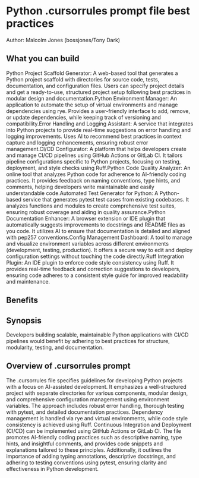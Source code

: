 # Python .cursorrules prompt file best practices

Author: Malcolm Jones (bossjones/Tony Dark)

## What you can build
Python Project Scaffold Generator: A web-based tool that generates a Python project scaffold with directories for source code, tests, documentation, and configuration files. Users can specify project details and get a ready-to-use, structured project setup following best practices in modular design and documentation.Python Environment Manager: An application to automate the setup of virtual environments and manage dependencies using rye. Provides a user-friendly interface to add, remove, or update dependencies, while keeping track of versioning and compatibility.Error Handling and Logging Assistant: A service that integrates into Python projects to provide real-time suggestions on error handling and logging improvements. Uses AI to recommend best practices in context capture and logging enhancements, ensuring robust error management.CI/CD Configurator: A platform that helps developers create and manage CI/CD pipelines using GitHub Actions or GitLab CI. It tailors pipeline configurations specific to Python projects, focusing on testing, deployment, and style checks using Ruff.Python Code Quality Analyzer: An online tool that analyzes Python code for adherence to AI-friendly coding practices. It provides feedback on naming conventions, type hints, and comments, helping developers write maintainable and easily understandable code.Automated Test Generator for Python: A Python-based service that generates pytest test cases from existing codebases. It analyzes functions and modules to create comprehensive test suites, ensuring robust coverage and aiding in quality assurance.Python Documentation Enhancer: A browser extension or IDE plugin that automatically suggests improvements to docstrings and README files as you code. It utilizes AI to ensure that documentation is detailed and aligned with pep257 conventions.Config Management Dashboard: A tool to manage and visualize environment variables across different environments (development, testing, production). It offers a secure way to edit and deploy configuration settings without touching the code directly.Ruff Integration Plugin: An IDE plugin to enforce code style consistency using Ruff. It provides real-time feedback and correction suggestions to developers, ensuring code adheres to a consistent style guide for improved readability and maintenance.

## Benefits


## Synopsis
Developers building scalable, maintainable Python applications with CI/CD pipelines would benefit by adhering to best practices for structure, modularity, testing, and documentation.

## Overview of .cursorrules prompt
The .cursorrules file specifies guidelines for developing Python projects with a focus on AI-assisted development. It emphasizes a well-structured project with separate directories for various components, modular design, and comprehensive configuration management using environment variables. The approach includes robust error handling, thorough testing with pytest, and detailed documentation practices. Dependency management is handled via rye and virtual environments, while code style consistency is achieved using Ruff. Continuous Integration and Deployment (CI/CD) can be implemented using GitHub Actions or GitLab CI. The file promotes AI-friendly coding practices such as descriptive naming, type hints, and insightful comments, and provides code snippets and explanations tailored to these principles. Additionally, it outlines the importance of adding typing annotations, descriptive docstrings, and adhering to testing conventions using pytest, ensuring clarity and effectiveness in Python development.

